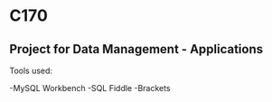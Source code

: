 # C170
Project for Data Management - Applications
-----------
Tools used:

-MySQL Workbench
-SQL Fiddle
-Brackets
